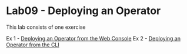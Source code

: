 # Lab09 - Deploying an Operator

This lab consists of one exercise

Ex 1 - [Deploying an Operator from the Web Console](operator-deployment-web-ex-1.md)
Ex 2 - [Deploying an Operator from the CLI](operator-deployment-cli-ex-2.md)